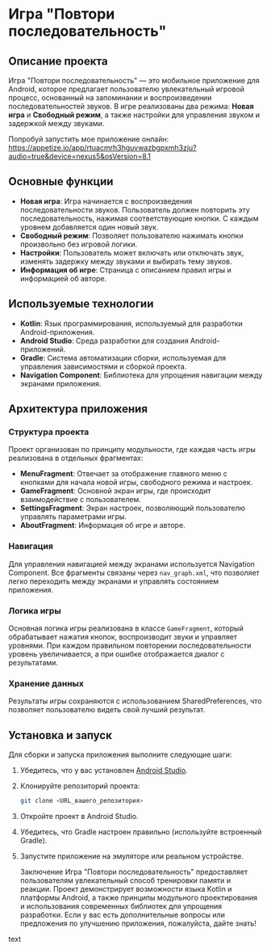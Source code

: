 # Игра "Повтори последовательность"

## Описание проекта

Игра "Повтори последовательность" — это мобильное приложение для Android, которое предлагает пользователю увлекательный игровой процесс, основанный на запоминании и воспроизведении последовательностей звуков. В игре реализованы два режима: **Новая игра** и **Свободный режим**, а также настройки для управления звуком и задержкой между звуками.

Попробуй запустить мое приложение онлайн:
https://appetize.io/app/rtuacmrh3hguvwazbgpxmh3zju?audio=true&device=nexus5&osVersion=8.1

## Основные функции

- **Новая игра**: Игра начинается с воспроизведения последовательности звуков. Пользователь должен повторить эту последовательность, нажимая соответствующие кнопки. С каждым уровнем добавляется один новый звук.
- **Свободный режим**: Позволяет пользователю нажимать кнопки произвольно без игровой логики.
- **Настройки**: Пользователь может включать или отключать звук, изменять задержку между звуками и выбирать тему звуков.
- **Информация об игре**: Страница с описанием правил игры и информацией об авторе.

## Используемые технологии

- **Kotlin**: Язык программирования, используемый для разработки Android-приложения.
- **Android Studio**: Среда разработки для создания Android-приложений.
- **Gradle**: Система автоматизации сборки, используемая для управления зависимостями и сборкой проекта.
- **Navigation Component**: Библиотека для упрощения навигации между экранами приложения.

## Архитектура приложения

### Структура проекта

Проект организован по принципу модульности, где каждая часть игры реализована в отдельных фрагментах:

- **MenuFragment**: Отвечает за отображение главного меню с кнопками для начала новой игры, свободного режима и настроек.
- **GameFragment**: Основной экран игры, где происходит взаимодействие с пользователем.
- **SettingsFragment**: Экран настроек, позволяющий пользователю управлять параметрами игры.
- **AboutFragment**: Информация об игре и авторе.

### Навигация

Для управления навигацией между экранами используется Navigation Component. Все фрагменты связаны через `nav_graph.xml`, что позволяет легко переходить между экранами и управлять состоянием приложения.

### Логика игры

Основная логика игры реализована в классе `GameFragment`, который обрабатывает нажатия кнопок, воспроизводит звуки и управляет уровнями. При каждом правильном повторении последовательности уровень увеличивается, а при ошибке отображается диалог с результатами.

### Хранение данных

Результаты игры сохраняются с использованием SharedPreferences, что позволяет пользователю видеть свой лучший результат.

## Установка и запуск

Для сборки и запуска приложения выполните следующие шаги:

1. Убедитесь, что у вас установлен [Android Studio](https://developer.android.com/studio).
2. Клонируйте репозиторий проекта:

   ```bash
   git clone <URL_вашего_репозитория>

3. Откройте проект в Android Studio.
4. Убедитесь, что Gradle настроен правильно (используйте встроенный Gradle).
5. Запустите приложение на эмуляторе или реальном устройстве.

   Заключение
Игра "Повтори последовательность" предоставляет пользователям увлекательный способ тренировки памяти и реакции. Проект демонстрирует возможности языка Kotlin и платформы Android, а также принципы модульного проектирования и использования современных библиотек для упрощения разработки. Если у вас есть дополнительные вопросы или предложения по улучшению приложения, пожалуйста, дайте знать!

text

